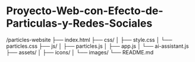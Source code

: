 # Proyecto-Web-con-Efecto-de-Particulas-y-Redes-Sociales
/particles-website   ├── index.html   ├── css/   │   ├── style.css   │   └── particles.css   ├── js/   │   ├── particles.js   │   ├── app.js   │   └── ai-assistant.js   ├── assets/   │   ├── icons/   │   └── images/   └── README.md
